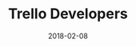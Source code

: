 ---
layout: site
title: "Trello Developers"
date: 2018-02-08
categories: [developer-tools]
version: 1.3.20
major: 1
minor: 3
patch: 20
slug: trello-developers
link: https://trello.readme.io/
permalink: /sites/:slug
---